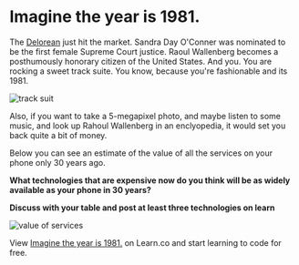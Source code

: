 # Imagine the year is 1981.  

The [Delorean](https://en.wikipedia.org/wiki/DeLorean_DMC-12) just hit the market. Sandra Day O'Conner was nominated to be the first female Supreme Court justice.  Raoul Wallenberg becomes a posthumously honorary citizen of the United States.  And you.  You are rocking a sweet track suite.  You know, because you're fashionable and its 1981.

![track suit](http://cdn2.retrowaste.com/wp-content/uploads/2013/03/1980s-fashion.jpg)

Also, if you want to take a 5-megapixel photo, and maybe listen to some music, and look up Rahoul Wallenberg in an enclyopedia, it would set you back quite a bit of money.

Below you can see an estimate of the value of all the services on your phone only 30 years ago.  

**What technologies that are expensive now do you think will be as widely available as your phone in 30 years?**

**Discuss with your table and post at least three technologies on learn**

![value of services](https://pbs.twimg.com/media/CR-2WqrUAAAmUBk.jpg)

<p data-visibility='hidden'>View <a href='https://learn.co/lessons/pc-mobileSpotlight-appValue' title='Imagine the year is 1981.'>Imagine the year is 1981.</a> on Learn.co and start learning to code for free.</p>
